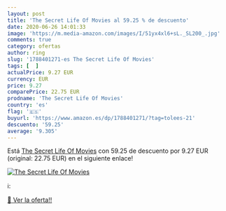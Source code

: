 ```yaml
---
layout: post
title: 'The Secret Life Of Movies al 59.25 % de descuento'
date: 2020-06-26 14:01:33
image: 'https://m.media-amazon.com/images/I/51yx4xl6+sL._SL200_.jpg'
comments: true
category: ofertas
author: ring
slug: '1788401271-es The Secret Life Of Movies'
tags: [  ]
actualPrice: 9.27 EUR
currency: EUR
price: 9.27
comparePrice: 22.75 EUR
prodname: 'The Secret Life Of Movies'
country: 'es'
flag: '🇪🇸'
buyurl: 'https://www.amazon.es/dp/1788401271/?tag=tolees-21'
descuento: '59.25'
average: '9.305'
---
```


Está [The Secret Life Of Movies](https://www.amazon.es/dp/1788401271/?tag=tolees-21) con 59.25 de descuento por 9.27 EUR (original: 22.75 EUR) en el siguiente enlace!

[![The Secret Life Of Movies](https://m.media-amazon.com/images/I/51yx4xl6+sL._SL200_.jpg)](https://www.amazon.es/dp/1788401271/?tag=tolees-21)

ℹ️:


[🛒 Ver la oferta!!](https://www.amazon.es/dp/1788401271/?tag=tolees-21)

